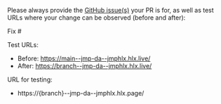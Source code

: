 Please always provide the [GitHub issue(s)](../issues) your PR is for, as well as test URLs where your change can be observed (before and after):

Fix #<gh-issue-id>

Test URLs:
- Before: https://main--jmp-da--jmphlx.hlx.live/
- After: https://branch--jmp-da--jmphlx.hlx.live/

URL for testing:

- https://{branch}--jmp-da--jmphlx.hlx.page/
